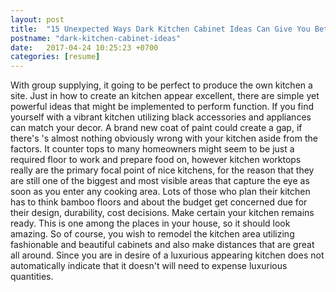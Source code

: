 ```yaml
---
layout: post
title:  "15 Unexpected Ways Dark Kitchen Cabinet Ideas Can Give You Better Life"
postname: "dark-kitchen-cabinet-ideas"
date:   2017-04-24 10:25:23 +0700
categories: [resume]
---
```

With group supplying, it going to be perfect to produce the own kitchen a site. Just in how to create an kitchen appear excellent, there are simple yet powerful ideas that might be implemented to perform function. If you find yourself with a vibrant kitchen utilizing black accessories and appliances can match your decor. A brand new coat of paint could create a gap, if there's 's almost nothing obviously wrong with your kitchen aside from the factors. It counter tops to many homeowners might seem to be just a required floor to work and prepare food on, however kitchen worktops really are the primary focal point of nice kitchens, for the reason that they are still one of the biggest and most visible areas that capture the eye as soon as you enter any cooking area. Lots of those who plan their kitchen has to think bamboo floors and about the budget get concerned due for their design, durability, cost decisions. Make certain your kitchen remains ready. This is one among the places in your house, so it should look amazing. So of course, you wish to remodel the kitchen area utilizing fashionable and beautiful cabinets and also make distances that are great all around. Since you are in desire of a luxurious appearing kitchen does not automatically indicate that it doesn't will need to expense luxurious quantities.
